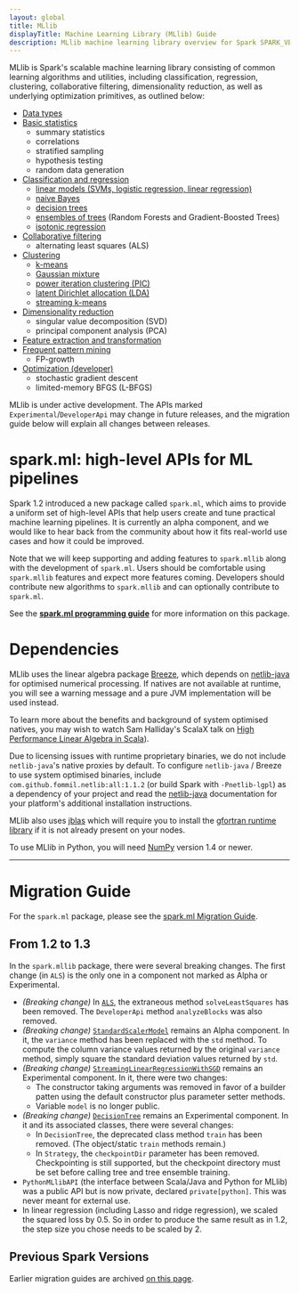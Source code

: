 ```yaml
---
layout: global
title: MLlib
displayTitle: Machine Learning Library (MLlib) Guide
description: MLlib machine learning library overview for Spark SPARK_VERSION_SHORT
---
```


MLlib is Spark's scalable machine learning library consisting of common learning algorithms and utilities,
including classification, regression, clustering, collaborative
filtering, dimensionality reduction, as well as underlying optimization primitives, as outlined below:

* [Data types](mllib-data-types.html)
* [Basic statistics](mllib-statistics.html)
  * summary statistics
  * correlations
  * stratified sampling
  * hypothesis testing
  * random data generation  
* [Classification and regression](mllib-classification-regression.html)
  * [linear models (SVMs, logistic regression, linear regression)](mllib-linear-methods.html)
  * [naive Bayes](mllib-naive-bayes.html)
  * [decision trees](mllib-decision-tree.html)
  * [ensembles of trees](mllib-ensembles.html) (Random Forests and Gradient-Boosted Trees)
  * [isotonic regression](mllib-isotonic-regression.html)
* [Collaborative filtering](mllib-collaborative-filtering.html)
  * alternating least squares (ALS)
* [Clustering](mllib-clustering.html)
  * [k-means](mllib-clustering.html#k-means)
  * [Gaussian mixture](mllib-clustering.html#gaussian-mixture)
  * [power iteration clustering (PIC)](mllib-clustering.html#power-iteration-clustering-pic)
  * [latent Dirichlet allocation (LDA)](mllib-clustering.html#latent-dirichlet-allocation-lda)
  * [streaming k-means](mllib-clustering.html#streaming-k-means)
* [Dimensionality reduction](mllib-dimensionality-reduction.html)
  * singular value decomposition (SVD)
  * principal component analysis (PCA)
* [Feature extraction and transformation](mllib-feature-extraction.html)
* [Frequent pattern mining](mllib-frequent-pattern-mining.html)
  * FP-growth
* [Optimization (developer)](mllib-optimization.html)
  * stochastic gradient descent
  * limited-memory BFGS (L-BFGS)

MLlib is under active development.
The APIs marked `Experimental`/`DeveloperApi` may change in future releases, 
and the migration guide below will explain all changes between releases.

# spark.ml: high-level APIs for ML pipelines

Spark 1.2 introduced a new package called `spark.ml`, which aims to provide a uniform set of
high-level APIs that help users create and tune practical machine learning pipelines.
It is currently an alpha component, and we would like to hear back from the community about
how it fits real-world use cases and how it could be improved.

Note that we will keep supporting and adding features to `spark.mllib` along with the
development of `spark.ml`.
Users should be comfortable using `spark.mllib` features and expect more features coming.
Developers should contribute new algorithms to `spark.mllib` and can optionally contribute
to `spark.ml`.

See the **[spark.ml programming guide](ml-guide.html)** for more information on this package.

# Dependencies

MLlib uses the linear algebra package
[Breeze](http://www.scalanlp.org/), which depends on
[netlib-java](https://github.com/fommil/netlib-java) for optimised
numerical processing. If natives are not available at runtime, you
will see a warning message and a pure JVM implementation will be used
instead.

To learn more about the benefits and background of system optimised
natives, you may wish to watch Sam Halliday's ScalaX talk on
[High Performance Linear Algebra in Scala](http://fommil.github.io/scalax14/#/)).

Due to licensing issues with runtime proprietary binaries, we do not
include `netlib-java`'s native proxies by default. To configure
`netlib-java` / Breeze to use system optimised binaries, include
`com.github.fommil.netlib:all:1.1.2` (or build Spark with
`-Pnetlib-lgpl`) as a dependency of your project and read the
[netlib-java](https://github.com/fommil/netlib-java) documentation for
your platform's additional installation instructions.

MLlib also uses [jblas](https://github.com/mikiobraun/jblas) which
will require you to install the
[gfortran runtime library](https://github.com/mikiobraun/jblas/wiki/Missing-Libraries)
if it is not already present on your nodes.

To use MLlib in Python, you will need [NumPy](http://www.numpy.org)
version 1.4 or newer.

---

# Migration Guide

For the `spark.ml` package, please see the [spark.ml Migration Guide](ml-guide.html#migration-guide).

## From 1.2 to 1.3

In the `spark.mllib` package, there were several breaking changes.  The first change (in `ALS`) is the only one in a component not marked as Alpha or Experimental.

* *(Breaking change)* In [`ALS`](api/scala/index.html#org.apache.spark.mllib.recommendation.ALS), the extraneous method `solveLeastSquares` has been removed.  The `DeveloperApi` method `analyzeBlocks` was also removed.
* *(Breaking change)* [`StandardScalerModel`](api/scala/index.html#org.apache.spark.mllib.feature.StandardScalerModel) remains an Alpha component. In it, the `variance` method has been replaced with the `std` method.  To compute the column variance values returned by the original `variance` method, simply square the standard deviation values returned by `std`.
* *(Breaking change)* [`StreamingLinearRegressionWithSGD`](api/scala/index.html#org.apache.spark.mllib.regression.StreamingLinearRegressionWithSGD) remains an Experimental component.  In it, there were two changes:
    * The constructor taking arguments was removed in favor of a builder patten using the default constructor plus parameter setter methods.
    * Variable `model` is no longer public.
* *(Breaking change)* [`DecisionTree`](api/scala/index.html#org.apache.spark.mllib.tree.DecisionTree) remains an Experimental component.  In it and its associated classes, there were several changes:
    * In `DecisionTree`, the deprecated class method `train` has been removed.  (The object/static `train` methods remain.)
    * In `Strategy`, the `checkpointDir` parameter has been removed.  Checkpointing is still supported, but the checkpoint directory must be set before calling tree and tree ensemble training.
* `PythonMLlibAPI` (the interface between Scala/Java and Python for MLlib) was a public API but is now private, declared `private[python]`.  This was never meant for external use.
* In linear regression (including Lasso and ridge regression), we scaled the squared loss by 0.5. So in order to produce the same result as in 1.2, the step size you chose needs to be scaled by 2.

## Previous Spark Versions

Earlier migration guides are archived [on this page](mllib-migration-guides.html).
